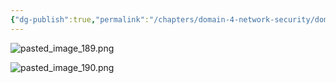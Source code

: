 ```yaml
---
{"dg-publish":true,"permalink":"/chapters/domain-4-network-security/domain-4-network-security/4-26-service-level-agreement-sla/","noteIcon":""}
---
```



![pasted_image_189.png](/img/user/pasted_image_189.png)

![pasted_image_190.png](/img/user/pasted_image_190.png)